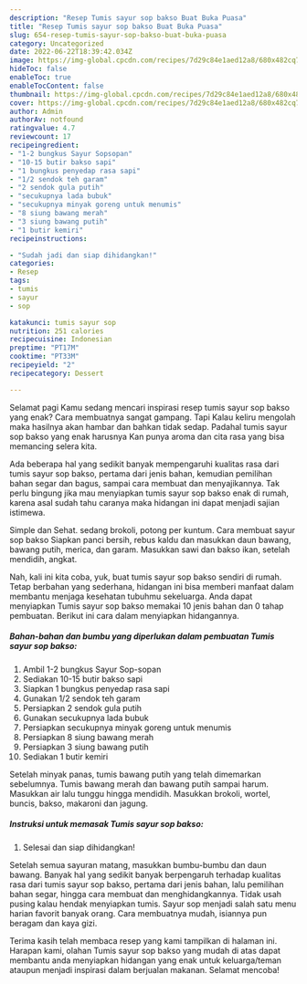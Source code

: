 ```yaml
---
description: "Resep Tumis sayur sop bakso Buat Buka Puasa"
title: "Resep Tumis sayur sop bakso Buat Buka Puasa"
slug: 654-resep-tumis-sayur-sop-bakso-buat-buka-puasa
category: Uncategorized
date: 2022-06-22T18:39:42.034Z
image: https://img-global.cpcdn.com/recipes/7d29c84e1aed12a8/680x482cq70/tumis-sayur-sop-bakso-foto-resep-utama.jpg
hideToc: false
enableToc: true
enableTocContent: false
thumbnail: https://img-global.cpcdn.com/recipes/7d29c84e1aed12a8/680x482cq70/tumis-sayur-sop-bakso-foto-resep-utama.jpg
cover: https://img-global.cpcdn.com/recipes/7d29c84e1aed12a8/680x482cq70/tumis-sayur-sop-bakso-foto-resep-utama.jpg
author: Admin
authorAv: notfound
ratingvalue: 4.7
reviewcount: 17
recipeingredient:
- "1-2 bungkus Sayur Sopsopan"
- "10-15 butir bakso sapi"
- "1 bungkus penyedap rasa sapi"
- "1/2 sendok teh garam"
- "2 sendok gula putih"
- "secukupnya lada bubuk"
- "secukupnya minyak goreng untuk menumis"
- "8 siung bawang merah"
- "3 siung bawang putih"
- "1 butir kemiri"
recipeinstructions:

- "Sudah jadi dan siap dihidangkan!"
categories:
- Resep
tags:
- tumis
- sayur
- sop

katakunci: tumis sayur sop 
nutrition: 251 calories
recipecuisine: Indonesian
preptime: "PT17M"
cooktime: "PT33M"
recipeyield: "2"
recipecategory: Dessert

---
```



Selamat pagi Kamu sedang mencari inspirasi resep tumis sayur sop bakso yang enak? Cara membuatnya sangat gampang. Tapi Kalau keliru mengolah maka hasilnya akan hambar dan bahkan tidak sedap. Padahal tumis sayur sop bakso yang enak harusnya Kan punya aroma dan cita rasa yang bisa memancing selera kita.


Ada beberapa hal yang sedikit banyak mempengaruhi kualitas rasa dari tumis sayur sop bakso, pertama dari jenis bahan, kemudian pemilihan bahan segar dan bagus, sampai cara membuat dan menyajikannya. Tak perlu bingung jika mau menyiapkan tumis sayur sop bakso enak di rumah, karena asal sudah tahu caranya maka hidangan ini dapat menjadi sajian istimewa.

Simple dan Sehat. sedang brokoli, potong per kuntum. Cara membuat sayur sop bakso Siapkan panci bersih, rebus kaldu dan masukkan daun bawang, bawang putih, merica, dan garam. Masukkan sawi dan bakso ikan, setelah mendidih, angkat.


Nah, kali ini kita coba, yuk, buat tumis sayur sop bakso sendiri di rumah. Tetap berbahan yang sederhana, hidangan ini bisa memberi manfaat dalam membantu menjaga kesehatan tubuhmu sekeluarga. Anda dapat menyiapkan Tumis sayur sop bakso memakai 10 jenis bahan dan 0 tahap pembuatan. Berikut ini cara dalam menyiapkan hidangannya.

<!--inarticleads1-->

##### Bahan-bahan dan bumbu yang diperlukan dalam pembuatan Tumis sayur sop bakso:

1. Ambil 1-2 bungkus Sayur Sop-sopan
1. Sediakan 10-15 butir bakso sapi
1. Siapkan 1 bungkus penyedap rasa sapi
1. Gunakan 1/2 sendok teh garam
1. Persiapkan 2 sendok gula putih
1. Gunakan secukupnya lada bubuk
1. Persiapkan secukupnya minyak goreng untuk menumis
1. Persiapkan 8 siung bawang merah
1. Persiapkan 3 siung bawang putih
1. Sediakan 1 butir kemiri


Setelah minyak panas, tumis bawang putih yang telah dimemarkan sebelumnya. Tumis bawang merah dan bawang putih sampai harum. Masukkan air lalu tunggu hingga mendidih. Masukkan brokoli, wortel, buncis, bakso, makaroni dan jagung. 

<!--inarticleads2-->

##### Instruksi untuk memasak Tumis sayur sop bakso:


1. Selesai dan siap dihidangkan!

Setelah semua sayuran matang, masukkan bumbu-bumbu dan daun bawang. Banyak hal yang sedikit banyak berpengaruh terhadap kualitas rasa dari tumis sayur sop bakso, pertama dari jenis bahan, lalu pemilihan bahan segar, hingga cara membuat dan menghidangkannya. Tidak usah pusing kalau hendak menyiapkan tumis. Sayur sop menjadi salah satu menu harian favorit banyak orang. Cara membuatnya mudah, isiannya pun beragam dan kaya gizi. 

Terima kasih telah membaca resep yang kami tampilkan di halaman ini. Harapan kami, olahan Tumis sayur sop bakso yang mudah di atas dapat membantu anda menyiapkan hidangan yang enak untuk keluarga/teman ataupun menjadi inspirasi dalam berjualan makanan. Selamat mencoba!
